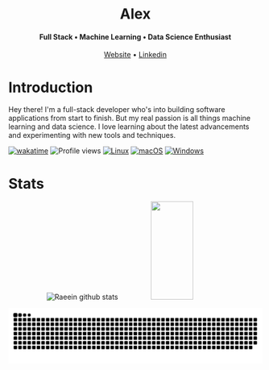 

<div align="center">

  <h1>Alex</h1>
  <h4>Full Stack • Machine Learning • Data Science Enthusiast</h4>
  <a href="https://alexcanalesportfolio.netlify.app/">Website</a> • <a href="https://www.linkedin.com/in/alex-canales/">Linkedin</a>

</div>

<h1 id="introduction">Introduction</h1>

Hey there! I'm a full-stack developer who's into building software applications from start to finish. But my real passion is all things machine learning and data science. I love learning about the latest advancements and experimenting with new tools and techniques.
  


 [![wakatime](https://wakatime.com/badge/user/0f755351-8a08-46e6-908f-bba08f33e728.svg)](https://wakatime.com/@0f755351-8a08-46e6-908f-bba08f33e728&v=2) ![Profile views](https://gpvc.arturio.dev/canaleal) [![Linux](https://svgshare.com/i/Zhy.svg)](https://svgshare.com/i/Zhy.svg) [![macOS](https://svgshare.com/i/ZjP.svg)](https://svgshare.com/i/ZjP.svg) [![Windows](https://svgshare.com/i/ZhY.svg)](https://svgshare.com/i/ZhY.svg) 
 
 
 
<h1 id="introduction">Stats</h1>
<div align="center">  
  <img width="49%" height="195px" src="https://github-readme-stats.vercel.app/api?username=canaleal&show_icons=true&count_private=true&hide_border=true&title_color=26A269&icon_color=26A269&text_color=c9d1d9&bg_color=0d1117" alt="Raeein github stats" /> 
  <img width="41%" height="195px" src="https://github-readme-stats.vercel.app/api/top-langs/?username=canaleal&layout=compact&langs_count=10&hide_border=true&title_color=26A269&icon_color=26A269&text_color=c9d1d9&bg_color=0d1117" />
</div>
 


![snake gif](https://github.com/canaleal/canaleal/blob/output/github-contribution-grid-snake-dark.svg)


